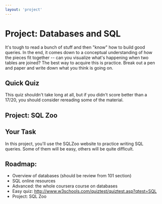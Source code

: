 ```yaml
---
layout: 'project'
---
```

# Project: Databases and SQL

It's tough to read a bunch of stuff and then "know" how to build good queries.  In the end, it comes down to a conceptual understanding of how the pieces fit together -- can you visualize what's happening when two tables are joined?  The best way to acquire this is practice.  Break out a pen and paper and write down what you think is going on.

## Quick Quiz

This quiz shouldn't take long at all, but if you didn't score better than a 17/20, you should consider rereading some of the material.

## Project: SQL Zoo

## Your Task

In this project, you'll use the SQLZoo website to practice writing SQL queries.  Some of them will be easy, others will be quite difficult.

## Roadmap:

* Overview of databases (should be review from 101 section)
* SQL online resources
* Advanced: the whole coursera course on databases
* Easy quiz: http://www.w3schools.com/quiztest/quiztest.asp?qtest=SQL
* Project: SQL Zoo